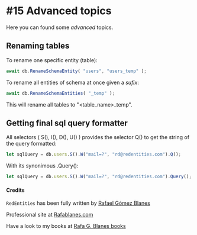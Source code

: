 # #15 Advanced topics

Here you can found some *advanced* topics.

## Renaming tables
To rename one specific entity (table):

```js
await db.RenameSchemaEntity( "users", "users_temp" );
```

To rename all entities of schema at once given a *sufix*:

```js
await db.RenameSchemaEntities( "_temp" );
```

This will rename all tables to "<table_name>_temp".

## Getting final sql query formatter

All selectors ( S(), I(), D(), U() ) provides the selector Q() to get the string of the query formatted:

```js
let sqlQuery = db.users.S().W("mail=?", "rd@redentities.com").Q();
```

With its synonimous .Query():

```js
let sqlQuery = db.users.S().W("mail=?", "rd@redentities.com").Query();
```

#### Credits

`RedEntities` has been fully written by  [Rafael Gómez Blanes](https://github.com/gomezbl)

Professional site at [Rafablanes.com](https://www.rafablanes.com)

Have a look to my books at [Rafa G. Blanes books](https://www.rafablanes.com/mislibros)